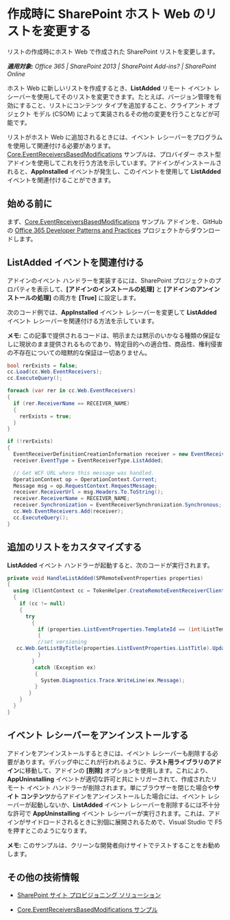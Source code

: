 # 作成時に SharePoint ホスト Web のリストを変更する

リストの作成時にホスト Web で作成された SharePoint リストを変更します。

_**適用対象:** Office 365 | SharePoint 2013 | SharePoint Add-ins? | SharePoint Online_

ホスト Web に新しいリストを作成するとき、**ListAdded** リモート イベント レシーバーを使用してそのリストを変更できます。たとえば、バージョン管理を有効にすること、リストにコンテンツ タイプを追加すること、クライアント オブジェクト モデル (CSOM) によって実装されるその他の変更を行うことなどが可能です。

リストがホスト Web に追加されるときには、イベント レシーバーをプログラムを使用して関連付ける必要があります。[Core.EventReceiversBasedModifications](https://github.com/OfficeDev/PnP/tree/dev/Scenarios/Core.EventReceiversBasedModifications) サンプルは、プロバイダー ホスト型アドインを使用してこれを行う方法を示しています。アドインがインストールされると、**AppInstalled** イベントが発生し、このイベントを使用して **ListAdded** イベントを関連付けることができます。

## 始める前に

まず、[Core.EventReceiversBasedModifications](https://github.com/OfficeDev/PnP/tree/dev/Scenarios/Core.EventReceiversBasedModifications) サンプル アドインを、GitHub の [Office 365 Developer Patterns and Practices](https://github.com/OfficeDev/PnP/tree/dev) プロジェクトからダウンロードします。

## ListAdded イベントを関連付ける

アドインのイベント ハンドラーを実装するには、SharePoint プロジェクトのプロパティを表示して、**[アドインのインストールの処理]** と **[アドインのアンインストールの処理]** の両方を **[True]** に設定します。

次のコード例では、**AppInstalled** イベント レシーバーを変更して **ListAdded** イベント レシーバーを関連付ける方法を示しています。

**メモ:**  この記事で提供されるコードは、明示または黙示のいかなる種類の保証なしに現状のまま提供されるものであり、特定目的への適合性、商品性、権利侵害の不存在についての暗黙的な保証は一切ありません。

```C#
bool rerExists = false;
cc.Load(cc.Web.EventReceivers);
cc.ExecuteQuery();

foreach (var rer in cc.Web.EventReceivers)
{
  if (rer.ReceiverName == RECEIVER_NAME)
  {
    rerExists = true;
  }
}

if (!rerExists)
{
  EventReceiverDefinitionCreationInformation receiver = new EventReceiverDefinitionCreationInformation();
  receiver.EventType = EventReceiverType.ListAdded;

  // Get WCF URL where this message was handled.
  OperationContext op = OperationContext.Current;
  Message msg = op.RequestContext.RequestMessage;
  receiver.ReceiverUrl = msg.Headers.To.ToString();
  receiver.ReceiverName = RECEIVER_NAME;
  receiver.Synchronization = EventReceiverSynchronization.Synchronous;
  cc.Web.EventReceivers.Add(receiver);
  cc.ExecuteQuery();
}
```

## 追加のリストをカスタマイズする

**ListAdded** イベント ハンドラーが起動すると、次のコードが実行されます。

```C#
private void HandleListAdded(SPRemoteEventProperties properties)
{
  using (ClientContext cc = TokenHelper.CreateRemoteEventReceiverClientContext(properties))
  {
    if (cc != null)
    {
      try
        {
          if (properties.ListEventProperties.TemplateId == (int)ListTemplateType.DocumentLibrary)
          {
          //set versioning 
   cc.Web.GetListByTitle(properties.ListEventProperties.ListTitle).UpdateListVersioning(true, true);
          }
        }
         catch (Exception ex)
         {
           System.Diagnostics.Trace.WriteLine(ex.Message);
         }
       }
    }
  }
}
```

## イベント レシーバーをアンインストールする

アドインをアンインストールするときには、イベント レシーバーも削除する必要があります。デバッグ中にこれが行われるように、**テスト用ライブラリのアドイン**に移動して、アドインの **[削除]** オプションを使用します。これにより、**AppUninstalling** イベントが適切な許可と共にトリガーされて、作成されたリモート イベント ハンドラーが削除されます。単にブラウザーを閉じた場合や**サイト コンテンツ**からアドインをアンインストールした場合には、イベント レシーバーが起動しないか、**ListAdded** イベント レシーバーを削除するには不十分な許可で **AppUninstalling** イベント レシーバーが実行されます。これは、アドインがサイドロードされるときに別個に展開されるためで、Visual Studio で F5 を押すとこのようになります。

**メモ:** このサンプルは、クリーンな開発者向けサイトでテストすることをお勧めします。

## その他の技術情報
<a name="bk_addresources"> </a>

- [SharePoint サイト プロビジョニング ソリューション](sharepoint-site-provisioning-solutions.md)
    
- [Core.EventReceiversBasedModifications サンプル](https://github.com/OfficeDev/PnP/tree/dev/Scenarios/Core.EventReceiversBasedModifications)
